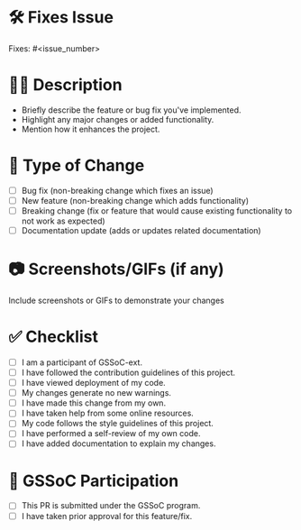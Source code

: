 # 🛠️ Fixes Issue
Fixes: #<issue_number>

# 👨‍💻 Description
- Briefly describe the feature or bug fix you've implemented.
- Highlight any major changes or added functionality.
- Mention how it enhances the project.

# 📄 Type of Change
- [ ] Bug fix (non-breaking change which fixes an issue)
- [ ] New feature (non-breaking change which adds functionality)
- [ ] Breaking change (fix or feature that would cause existing functionality to not work as expected)
- [ ] Documentation update (adds or updates related documentation)

# 📷 Screenshots/GIFs (if any)
Include screenshots or GIFs to demonstrate your changes

# ✅ Checklist
- [ ] I am a participant of GSSoC-ext.
- [ ] I have followed the contribution guidelines of this project.
- [ ] I have viewed deployment of my code.
- [ ] My changes generate no new warnings.
- [ ] I have made this change from my own.
- [ ] I have taken help from some online resources.
- [ ] My code follows the style guidelines of this project.
- [ ] I have performed a self-review of my own code.
- [ ] I have added documentation to explain my changes.

# 🤝 GSSoC Participation
- [ ] This PR is submitted under the GSSoC program.
- [ ] I have taken prior approval for this feature/fix.
